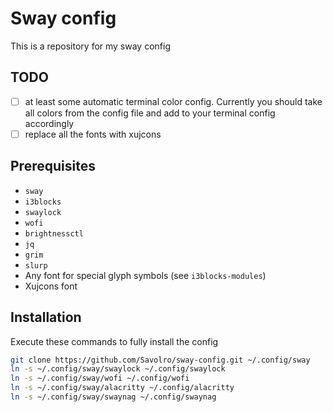 # Sway config
This is a repository for my sway config

## TODO
- [ ] at least some automatic terminal color config. Currently you should take all colors from the config file and add to your terminal config accordingly
- [ ] replace all the fonts with xujcons

## Prerequisites
* `sway`
* `i3blocks`
* `swaylock`
* `wofi`
* `brightnessctl`
* `jq`
* `grim`
* `slurp`
* Any font for special glyph symbols (see `i3blocks-modules`)
* Xujcons font

## Installation
Execute these commands to fully install the config

``` bash
git clone https://github.com/Savolro/sway-config.git ~/.config/sway
ln -s ~/.config/sway/swaylock ~/.config/swaylock
ln -s ~/.config/sway/wofi ~/.config/wofi
ln -s ~/.config/sway/alacritty ~/.config/alacritty
ln -s ~/.config/sway/swaynag ~/.config/swaynag
```
